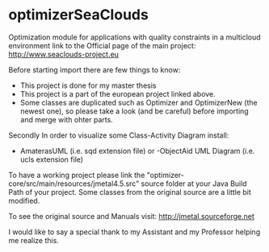 # optimizerSeaClouds

Optimization module for applications with quality constraints in a multicloud environment
link to the Official page of the main project: http://www.seaclouds-project.eu

Before starting import there are few things to know:
- This project is done for my master thesis
- This project is a part of the european project linked above.
- Some classes are duplicated such as Optimizer and OptimizerNew (the newest one), so please take a look (and be careful) before importing and merge with ohter parts.

Secondly
In order to visualize some Class-Activity Diagram install:
- AmaterasUML (i.e. sqd extension file)
or
-ObjectAid UML Diagram (i.e. ucls extension file)

To have a working project please link the "optimizer-core/src/main/resources/jmetal4.5.src" source folder at your Java Build Path of your project.
Some classes from the original source are a little bit modified.

To see the original source and Manuals visit: http://jmetal.sourceforge.net


I would like to say a special thank to my Assistant and my Professor helping me realize this.
